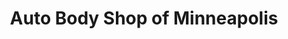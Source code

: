 ---
title: "Auto Body Shop of Minneapolis"
url: /fridley/auto-body-shop-of-minneapolis/
shop: car repair
---